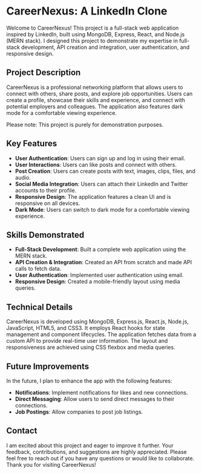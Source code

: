 # CareerNexus: A LinkedIn Clone

Welcome to CareerNexus! This project is a full-stack web application inspired by LinkedIn, built using MongoDB, Express, React, and Node.js (MERN stack). I designed this project to demonstrate my expertise in full-stack development, API creation and integration, user authentication, and responsive design.

## Project Description

CareerNexus is a professional networking platform that allows users to connect with others, share posts, and explore job opportunities. Users can create a profile, showcase their skills and experience, and connect with potential employers and colleagues. The application also features dark mode for a comfortable viewing experience.

Please note: This project is purely for demonstration purposes.

## Key Features

- **User Authentication**: Users can sign up and log in using their email.
- **User Interactions**: Users can like posts and connect with others.
- **Post Creation**: Users can create posts with text, images, clips, files, and audio.
- **Social Media Integration**: Users can attach their LinkedIn and Twitter accounts to their profile.
- **Responsive Design**: The application features a clean UI and is responsive on all devices.
- **Dark Mode**: Users can switch to dark mode for a comfortable viewing experience.

## Skills Demonstrated

- **Full-Stack Development**: Built a complete web application using the MERN stack.
- **API Creation & Integration**: Created an API from scratch and made API calls to fetch data.
- **User Authentication**: Implemented user authentication using email.
- **Responsive Design**: Created a mobile-friendly layout using media queries.

## Technical Details

CareerNexus is developed using MongoDB, Express.js, React.js, Node.js, JavaScript, HTML5, and CSS3. It employs React hooks for state management and component lifecycles. The application fetches data from a custom API to provide real-time user information. The layout and responsiveness are achieved using CSS flexbox and media queries.

## Future Improvements

In the future, I plan to enhance the app with the following features:

- **Notifications**: Implement notifications for likes and new connections.
- **Direct Messaging**: Allow users to send direct messages to their connections.
- **Job Postings**: Allow companies to post job listings.

## Contact

I am excited about this project and eager to improve it further. Your feedback, contributions, and suggestions are highly appreciated. Please feel free to reach out if you have any questions or would like to collaborate. Thank you for visiting CareerNexus!